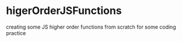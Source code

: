 # higerOrderJSFunctions
creating some JS higher order functions from scratch for some coding practice
